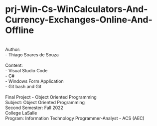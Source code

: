 # prj-Win-Cs-WinCalculators-And-Currency-Exchanges-Online-And-Offline
<br/>
Author:
<br/>
- Thiago Soares de Souza
<br/>
<br/>
Content:
<br/>
- Visual Studio Code
<br/>
- C#
<br/>
- Windows Form Application
<br/>
- Git bash and Git
<br/>
<br/>
Final Project - Object Oriented Programming
<br/>
Subject: Object Oriented Programming
<br/>
Second Semester: Fall 2022
<br/>
College LaSalle
<br/>
Program: Information Technology Programmer-Analyst - ACS (AEC)
